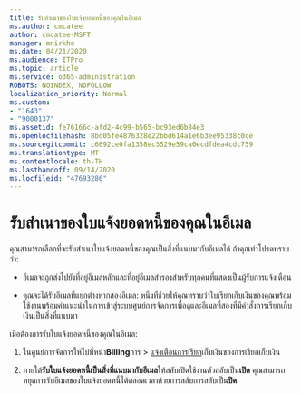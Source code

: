 ```yaml
---
title: รับสำเนาของใบแจ้งยอดหนี้ของคุณในอีเมล
ms.author: cmcatee
author: cmcatee-MSFT
manager: mnirkhe
ms.date: 04/21/2020
ms.audience: ITPro
ms.topic: article
ms.service: o365-administration
ROBOTS: NOINDEX, NOFOLLOW
localization_priority: Normal
ms.custom:
- "1643"
- "9000137"
ms.assetid: fe76166c-afd2-4c99-b565-bc93ed6b84e3
ms.openlocfilehash: 8bd05fe4876328e22bbd614a1e6b3ee95338c0ce
ms.sourcegitcommit: c6692ce0fa1358ec3529e59ca0ecdfdea4cdc759
ms.translationtype: MT
ms.contentlocale: th-TH
ms.lasthandoff: 09/14/2020
ms.locfileid: "47693286"
---
```

# <a name="receive-copy-of-your-billing-statement-in-email"></a>รับสำเนาของใบแจ้งยอดหนี้ของคุณในอีเมล

คุณสามารถเลือกที่จะรับสำเนาใบแจ้งยอดหนี้ของคุณเป็นสิ่งที่แนบมากับอีเมลได้ ถ้าคุณทำโปรดทราบว่า:
  
- อีเมลจะถูกส่งไปยังที่อยู่อีเมลหลักและที่อยู่อีเมลสำรองสำหรับทุกคนที่แสดงเป็นผู้รับการแจ้งเตือน

- คุณจะได้รับอีเมลที่แยกต่างหากสองอีเมล: หนึ่งที่ช่วยให้คุณทราบว่าใบเรียกเก็บเงินของคุณพร้อมใช้งานพร้อมคำแนะนำในการเข้าสู่ระบบศูนย์การจัดการเพื่อดูและอีเมลที่สองที่มีคำสั่งการเรียกเก็บเงินเป็นสิ่งที่แนบมา

เมื่อต้องการรับใบแจ้งยอดหนี้ของคุณในอีเมล:
  
1. ในศูนย์การจัดการให้ไปที่หน้า**Billing**การ \> [แจ้งเตือนการเรียก](https://go.microsoft.com/fwlink/p/?linkid=853212)เก็บเงินของการเรียกเก็บเงิน

2. ภายใต้**รับใบแจ้งยอดหนี้เป็นสิ่งที่แนบมากับอีเมล**ให้สลับเปิดใช้งานตัวสลับเป็น**เปิด** คุณสามารถหยุดการรับอีเมลของใบแจ้งยอดหนี้ได้ตลอดเวลาด้วยการสลับการสลับเป็น**ปิด**